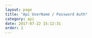 ```yaml
---
layout: page
title: "Api UserName / Password Auth"
category: api
date: 2017-07-22 15:12:31
order: 1
---
```



